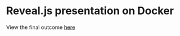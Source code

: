 # Reveal.js presentation on Docker

View the final outcome [here](http://bibstha.github.io/revealjs-docker/#/)
